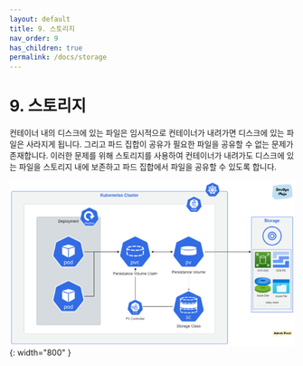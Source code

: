 ```yaml
---
layout: default
title: 9. 스토리지
nav_order: 9
has_children: true
permalink: /docs/storage
---
```


# 9. 스토리지

컨테이너 내의 디스크에 있는 파일은 임시적으로 컨테이너가 내려가면 디스크에 있는 파일은 사라지게 됩니다. 그리고 파드 집합이 공유가 필요한 파일을 공유할 수 없는 문제가 존재합니다.
이러한 문제를 위해 스토리지를 사용하여 컨테이너가 내려가도 디스크에 있는 파일을 스토리지 내에 보존하고 파드 집합에서 파일을 공유할 수 있도록 합니다.

![storage.png](/assets/images/storage/storage.png){: width="800" }